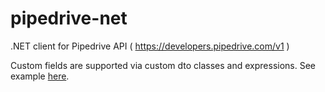 # pipedrive-net
.NET client for Pipedrive API ( https://developers.pipedrive.com/v1 )

Custom fields are supported via custom dto classes and expressions. See example [here](https://github.com/kekekeks/pipedrive-net/blob/master/Sandbox/Program.cs).
